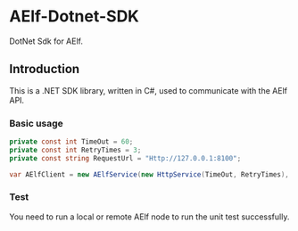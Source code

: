 # AElf-Dotnet-SDK

DotNet Sdk for AElf.

## Introduction

This is a .NET SDK library, written in C#, used to communicate with the AElf API.

### Basic usage

```c#
private const int TimeOut = 60;
private const int RetryTimes = 3;
private const string RequestUrl = "Http://127.0.0.1:8100";

var AElfClient = new AElfService(new HttpService(TimeOut, RetryTimes), RequestUrl);
```

### Test

You need to run a local or remote AElf node to run the unit test successfully.